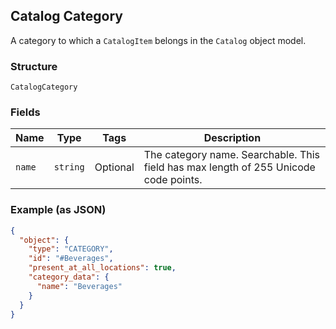 ## Catalog Category

A category to which a `CatalogItem` belongs in the `Catalog` object model.

### Structure

`CatalogCategory`

### Fields

| Name | Type | Tags | Description |
|  --- | --- | --- | --- |
| `name` | `string` | Optional | The category name. Searchable. This field has max length of 255 Unicode code points. |

### Example (as JSON)

```json
{
  "object": {
    "type": "CATEGORY",
    "id": "#Beverages",
    "present_at_all_locations": true,
    "category_data": {
      "name": "Beverages"
    }
  }
}
```

